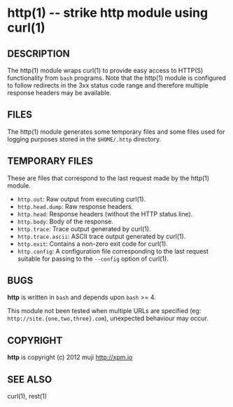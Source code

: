 http(1) -- strike http module using curl(1) 
=============================================

## DESCRIPTION

The http(1) module wraps curl(1) to provide easy access to HTTP(S) functionality from `bash` programs. Note that the http(1) module is configured to follow redirects in the 3xx status code range and therefore multiple response headers may be available.

## FILES

The http(1) module generates some temporary files and some files used for logging purposes stored in the `$HOME/.http` directory.

## TEMPORARY FILES

These are files that correspond to the last request made by the http(1) module.

* `http.out`:
	Raw output from executing curl(1).
* `http.head.dump`:
	Raw response headers.
* `http.head`:
	Response headers (without the HTTP status line).
* `http.body`:
	Body of the response.
* `http.trace`:
	Trace output generated by curl(1).
* `http.trace.ascii`:
	ASCII trace output generated by curl(1).
* `http.exit`:
	Contains a non-zero exit code for curl(1).
* `http.config`:
	A configuration file corresponding to the last request suitable for passing to the `--config` option of curl(1).

## BUGS

**http** is written in `bash` and depends upon `bash` >= 4.

This module not been tested when multiple URLs are specified (eg: `http://site.{one,two,three}.com`), unexpected behaviour may occur.

## COPYRIGHT

**http** is copyright (c) 2012 muji <http://xpm.io>

## SEE ALSO

curl(1), rest(1)

[DESCRIPTION]: #DESCRIPTION "DESCRIPTION"
[FILES]: #FILES "FILES"
[TEMPORARY FILES]: #TEMPORARY-FILES "TEMPORARY FILES"
[BUGS]: #BUGS "BUGS"
[COPYRIGHT]: #COPYRIGHT "COPYRIGHT"
[SEE ALSO]: #SEE-ALSO "SEE ALSO"


[strike(1)]: 	strike.1.html
[boilerplate(3)]: boilerplate.3.html
[method(1)]: 	method.1.html
[http(1)]: 	http.1.html
[bake(1)]: 	bake.1.html
[rest(1)]: 	rest.1.html
[curl(1)]: 	http://man.cx/curl(1).html
[manpages(5)]: 	http://developer.apple.com/mac/library/documentation/Darwin/Reference/ManPages/man5/manpages.5.html.html
[bake(1)]: bake.1.html
[boilerplate(1)]: boilerplate.1.html
[http(1)]: http.1.html
[rest(1)]: rest.1.html
[strike(1)]: strike.1.html
